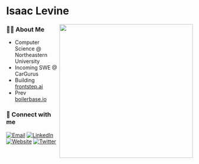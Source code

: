 # Isaac Levine

<img align="right" src="https://github-readme-stats.vercel.app/api/top-langs/?username=isaac-levine&layout=donut&theme=dark&hide_border=true&bg_color=0D1117" width="360" />

### 👨‍💻 About Me
- Computer Science @ Northeastern University
- Incoming SWE @ CarGurus
- Building [frontstep.ai](https://frontstep.ai)
- Prev [boilerbase.io](https://boilerbase.io)

### 🔗 Connect with me
[![Email](https://img.shields.io/badge/Email-red?style=flat&logo=gmail&logoColor=white)](mailto:isaacmlevine4@gmail.com)
[![LinkedIn](https://img.shields.io/badge/LinkedIn-0077B5?style=flat&logo=linkedin&logoColor=white)](https://www.linkedin.com/in/isaac-levine)
[![Website](https://img.shields.io/badge/Website-4285F4?style=flat&logo=google-chrome&logoColor=white)](https://isaac-levine.com)
[![Twitter](https://img.shields.io/badge/Twitter-1DA1F2?style=flat&logo=twitter&logoColor=white)](https://twitter.com/isaaclvn)
